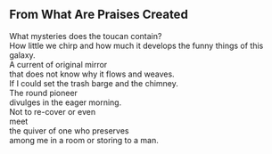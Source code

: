 From What Are Praises Created
-----------------------------
What mysteries does the toucan contain?  
How little we chirp and how much it develops the funny things of this galaxy.  
A current of original mirror  
that does not know why it flows and weaves.  
If I could set the trash barge and the chimney.  
The round pioneer  
divulges in the eager morning.  
Not to re-cover or even  
meet  
the quiver of one who preserves  
among me in a room or storing to a man.  

